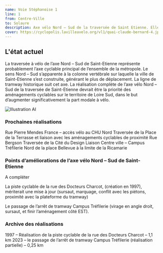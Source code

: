 ```yaml
---
name: Voie Stéphanoise 1
line: 1
from: Centre-Ville
to: Solaure
description: Axe vélo Nord – Sud de la traversée de Saint Etienne. Elle suit la ligne T1 du tram et parcours la ville du nord-ouest depuis l'hopital nord jusqu'à solaure au sud-est.
cover: https://cyclopolis.lavilleavelo.org/vl1/quai-claude-bernard-4.jpg
---
```


## L'état actuel
La traversée à vélo de l’axe Nord – Sud de Saint-Etienne représente probablement l’axe cyclable principal de l’ensemble de la métropole. Le sens Nord – Sud s’apparente à la colonne vertébrale sur laquelle la ville de Saint-Etienne s’est construite, générant le plus de déplacement. La ligne de tramway historique suit cet axe.
La réalisation complète de l’axe vélo Nord – Sud de la traversée de Saint-Etienne devrait être la priorité des aménagements cyclables sur le territoire de Loire Sud, dans le but d’augmenter significativement la part modale à vélo.

![Illustration AI](https://www.powertrafic.fr/wp-content/uploads/2023/04/image-ia-exemple.png)


### Prochaines réalisations 
Rue Pierre Mendes France – accès vélo au CHU Nord
Traversée de la Place de la Terrasse et liaison avec les aménagements cyclables de proximité
Rue Bergson
Traversée de la Cité du Design
Liaison Centre ville – Campus Tréfilerie
Nord de la place Bellevue à la limite de la Ricamarie

### Points d’améliorations de l’axe vélo Nord – Sud de Saint-Etienne
A compléter

La piste cyclable de la rue des Docteurs Charcot, (création en 1997), mériterait une mise à jour (sursaut, marquage, conflit avec les piétons, proximité avec la plateforme du tramway)

Le passage de l’arrêt de tramway Campus Tréfilerie (virage en angle droit, sursaut, et finir l’aménagement côté EST).

### Archive des réalisations
1997 – Réalisation de la piste cyclable de la rue des Docteurs Charcot – 1,1 km
2023 – le passage de l’arrêt de tramway Campus Tréfilerie (réalisation partielle) – 0,25 km